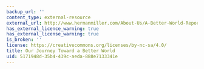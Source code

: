 ```yaml
---
backup_url: ''
content_type: external-resource
external_url: http://www.hermanmiller.com/About-Us/A-Better-World-Report
has_external_licence_warning: true
has_external_license_warning: true
is_broken: ''
license: https://creativecommons.org/licenses/by-nc-sa/4.0/
title: Our Journey Toward a Better World
uid: 5171948d-35b4-439c-aeda-888e7133341e
---
```


